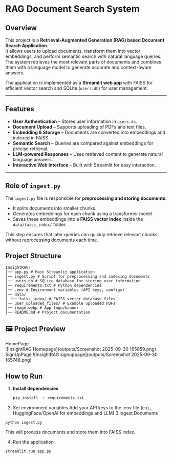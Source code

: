 # RAG Document Search System

## Overview
This project is a **Retrieval-Augmented Generation (RAG) based Document Search Application**.  
It allows users to upload documents, transform them into vector embeddings, and perform semantic search with natural language queries. The system retrieves the most relevant parts of documents and combines them with a language model to generate accurate and context-aware answers.

The application is implemented as a **Streamlit web app** with FAISS for efficient vector search and SQLite (`users.db`) for user management.

---

## Features
- **User Authentication** – Stores user information in `users.db`.
- **Document Upload** – Supports uploading of PDFs and text files.
- **Embedding & Storage** – Documents are converted into embeddings and indexed in FAISS.
- **Semantic Search** – Queries are compared against embeddings for precise retrieval.
- **LLM-powered Responses** – Uses retrieved content to generate natural language answers.
- **Interactive Web Interface** – Built with Streamlit for easy interaction.

---

## Role of `ingest.py`
The `ingest.py` file is responsible for **preprocessing and storing documents**.  
- It splits documents into smaller chunks.  
- Generates embeddings for each chunk using a transformer model.  
- Saves these embeddings into a **FAISS vector index** inside the `data/faiss_index/` folder.  

This step ensures that later queries can quickly retrieve relevant chunks without reprocessing documents each time.



## Project Structure
```
InsightRAG/
│── app.py # Main Streamlit application
│── ingest.py # Script for preprocessing and indexing documents
│── users.db # SQLite database for storing user information
│── requirements.txt # Python dependencies
│── .env # Environment variables (API keys, configs)
│── data/
│ └── faiss_index/ # FAISS vector database files
│── user_uploaded_files/ # Example uploaded PDFs
│── image.webp # App logo/banner
│── README.md # Project documentation

```

## 🖼️ Project Preview

HomePage<br>
![InsightRAG Homepage](outputs/Screenshot 2025-09-30 165859.png) <br>
SignUpPage
![InsightRAG signuppage](outputs/Screenshot 2025-09-30 165748.png)


## How to Run

1. **Install dependencies**
   ```bash
   pip install -r requirements.txt
2. Set environment variables
Add your API keys to the .env file (e.g., HuggingFace/OpenAI for embeddings and LLM)
3.Ingest Documents
```
python ingest.py
```
This will process documents and store them into FAISS index.

4. Run the application
```
streamlit run app.py
```




